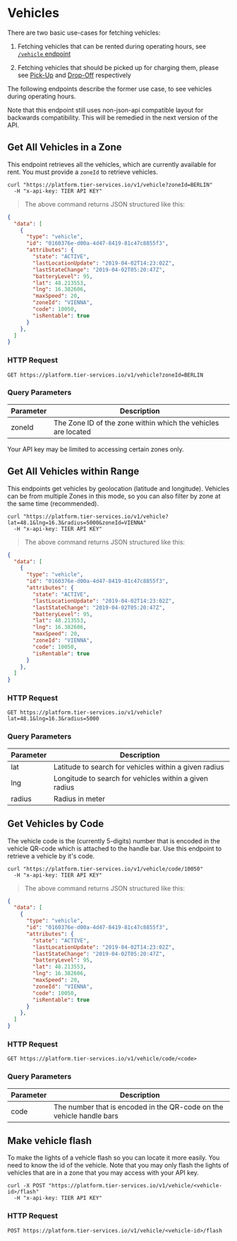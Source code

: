 
# Vehicles

There are two basic use-cases for fetching vehicles:

  1. Fetching vehicles that can be rented during operating hours, see [`/vehicle` endpoint](#get-all-vehicles-in-a-zone)
  
  2. Fetching vehicles that should be picked up for charging them, please see [Pick-Up](#pick-up) and [Drop-Off](#drop-off) respectively

The following endpoints describe the former use case, to see vehicles during operating hours.

<aside class="notice">
Note that this endpoint still uses non-json-api compatible layout for backwards compatibility.
This will be remedied in the next version of the API. 
</aside>

## Get All Vehicles in a Zone

This endpoint retrieves all the vehicles, which are currently available for rent. You must provide a
`zoneId` to retrieve vehicles.

```shell
curl "https://platform.tier-services.io/v1/vehicle?zoneId=BERLIN"
  -H "x-api-key: TIER API KEY"
```

> The above command returns JSON structured like this:

```json
{
  "data": [
    {
      "type": "vehicle",
      "id": "0160376e-d00a-4d47-8419-81c47c8855f3",
      "attributes": {
        "state": "ACTIVE",
        "lastLocationUpdate": "2019-04-02T14:23:02Z",
        "lastStateChange": "2019-04-02T05:20:47Z",
        "batteryLevel": 95,
        "lat": 48.213553,
        "lng": 16.382606,
        "maxSpeed": 20,
        "zoneId": "VIENNA",
        "code": 10050,
        "isRentable": true
      }
    },
  ]
}
```

### HTTP Request

`GET https://platform.tier-services.io/v1/vehicle?zoneId=BERLIN`

### Query Parameters

Parameter | Description
--------- | -----------
zoneId    | The Zone ID of the zone within which the vehicles are located


<aside class="notice">
Your API key may be limited to accessing certain zones only.
</aside>


## Get All Vehicles within Range

This endpoints get vehicles by geolocation (latitude and longitude). Vehicles
can be from multiple Zones in this mode, so you can also filter by zone
at the same time (recommended).

```shell
curl "https://platform.tier-services.io/v1/vehicle?lat=48.1&lng=16.3&radius=5000&zoneId=VIENNA"
  -H "x-api-key: TIER API KEY"
```

> The above command returns JSON structured like this:

```json
{
  "data": [
    {
      "type": "vehicle",
      "id": "0160376e-d00a-4d47-8419-81c47c8855f3",
      "attributes": {
        "state": "ACTIVE",
        "lastLocationUpdate": "2019-04-02T14:23:02Z",
        "lastStateChange": "2019-04-02T05:20:47Z",
        "batteryLevel": 95,
        "lat": 48.213553,
        "lng": 16.382606,
        "maxSpeed": 20,
        "zoneId": "VIENNA",
        "code": 10050,
        "isRentable": true
      }
    },
  ]
}
```
 

### HTTP Request

`GET https://platform.tier-services.io/v1/vehicle?lat=48.1&lng=16.3&radius=5000`

### Query Parameters

Parameter  | Description
--------- | -----------
lat | Latitude to search for vehicles within a given radius
lng | Longitude to search for vehicles within a given radius
radius | Radius in meter


## Get Vehicles by Code

The vehicle code is the (currently 5-digits) number that is encoded in the vehicle QR-code which is
attached to the handle bar. Use this endpoint to retrieve a vehicle by it's code.

```shell
curl "https://platform.tier-services.io/v1/vehicle/code/10050"
  -H "x-api-key: TIER API KEY"
```

> The above command returns JSON structured like this:

```json
{
  "data": [
    {
      "type": "vehicle",
      "id": "0160376e-d00a-4d47-8419-81c47c8855f3",
      "attributes": {
        "state": "ACTIVE",
        "lastLocationUpdate": "2019-04-02T14:23:02Z",
        "lastStateChange": "2019-04-02T05:20:47Z",
        "batteryLevel": 95,
        "lat": 48.213553,
        "lng": 16.382606,
        "maxSpeed": 20,
        "zoneId": "VIENNA",
        "code": 10050,
        "isRentable": true
      }
    },
  ]
}
```
 

### HTTP Request

`GET https://platform.tier-services.io/v1/vehicle/code/<code>`

### Query Parameters

Parameter  | Description
--------- | -----------
code | The number that is encoded in the QR-code on the vehicle handle bars 


## Make vehicle flash

To make the lights of a vehicle flash so you can locate it more easily. You need to know
the id of the vehicle. Note that you may only flash the lights of vehicles that are in a
zone that you may access with your API key. 

```shell
curl -X POST "https://platform.tier-services.io/v1/vehicle/<vehicle-id>/flash"
  -H "x-api-key: TIER API KEY"
```

### HTTP Request

`POST https://platform.tier-services.io/v1/vehicle/<vehicle-id>/flash`


